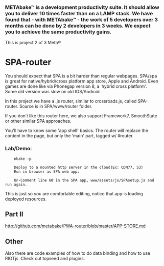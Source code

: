 

### METAbake&trade; is a development productivity suite. It should allow you to deliver 10 times faster than on a LAMP stack. We have found that - with METAbake&trade; - the work of 5 developers over 3 months can be done by 2 developers in 3 weeks. We expect you to achieve the same productivity gains.


This is project 2 of 3 Meta&reg;
# SPA-router

 You should expect that SPA is a bit harder than regular webpages.
SPA/spa is great for native/hybrid/cross platform app store, Apple and Android.
Even games are done like via Phonegap version 8, a 'hybrid cross platform'. Some old version was slow on old IOS/Android.

In this project we have a .js router, similar to crossroads.js, called SPA-router.
Source is in SPA/www/router folder.

If you don't like this router here, we also support Framework7, SmoothState or other similar SPA approaches.

You'll have to know some 'app shell' basics.
The router will replace the content in the page, but only the 'main' part, tagged w/ #router.

### Lab/Demo:

		nbake -p

		Deploy to a mounted http server in the cloud(Ex: CDN77, S3)
		Run in browser as SPA web app.

		Un-Comment line 60 in the SPA app, www/assets/js/SPAsetup.js and run again.

This is just so you are comfortable editing, notice that app is loading deployed resources.


## Part II

http://github.com/metabake/PWA-router/blob/master/APP-STORE.md


## Other
Also there are code examples of how to do data binding and how to use RIOTjs. Check out topseed and plugins.
